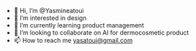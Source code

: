 - 👋 Hi, I’m @Yasmineatoui
- 👀 I’m interested in design
- 🌱 I’m currently learning product management
- 💞️ I’m looking to collaborate on AI for dermocosmetic product 
- 📫 How to reach me yasatoui@gmail.com

<!---
Yasmineatoui/Yasmineatoui is a ✨ special ✨ repository because its `README.md` (this file) appears on your GitHub profile.
You can click the Preview link to take a look at your changes.
--->

